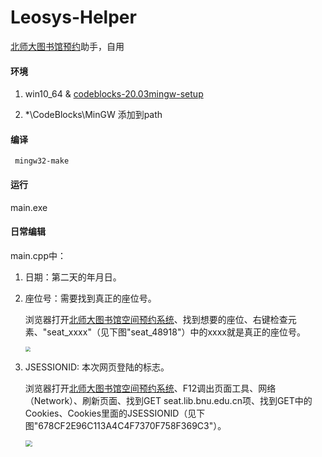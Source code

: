 # Leosys-Helper

[北师大图书馆预约](http://seat.lib.bnu.edu.cn)助手，自用

#### 环境

1. win10_64 & [codeblocks-20.03mingw-setup](https://www.fosshub.com/Code-Blocks.html?dwl=codeblocks-20.03mingw-setup.exe)

2. *\CodeBlocks\MinGW 添加到path

#### 编译

``` mingw32-make```

#### 运行

main.exe

#### 日常编辑

main.cpp中：

1. 日期：第二天的年月日。

2. 座位号：需要找到真正的座位号。

   浏览器打开[北师大图书馆空间预约系统](http://seat.lib.bnu.edu.cn)、找到想要的座位、右键检查元素、"seat_xxxx"（见下图"seat_48918"）中的xxxx就是真正的座位号。

   <img src="https://raw.githubusercontent.com/green-vegetable/Leosys-Helper/master/src/seat.PNG?token=AIOBXHURGNOXBRIFUP4FLV27XRXF4" style="zoom: 50%;" />

3. JSESSIONID:  本次网页登陆的标志。

   浏览器打开[北师大图书馆空间预约系统](http://seat.lib.bnu.edu.cn)、F12调出页面工具、网络（Network）、刷新页面、找到GET seat.lib.bnu.edu.cn项、找到GET中的Cookies、Cookies里面的JSESSIONID（见下图"678CF2E96C113A4C4F7370F758F369C3"）。

   <img src="https://raw.githubusercontent.com/green-vegetable/Leosys-Helper/master/src/jsessionid.PNG?token=AIOBXHTN5OU53V34HV6THHC7XRXJ2" style="zoom:67%;" />

   



